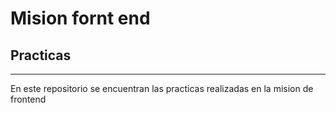 # Mision fornt end 

## Practicas 
---

En este repositorio se encuentran las practicas realizadas en la mision de frontend